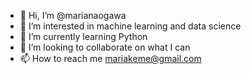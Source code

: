 - 👋 Hi, I’m @marianaogawa
- 👀 I’m interested in machine learning and data science
- 🌱 I’m currently learning Python
- 💞️ I’m looking to collaborate on what I can 
- 📫 How to reach me mariakeme@gmail.com

<!---
marianaogawa/marianaogawa is a ✨ special ✨ repository because its `README.md` (this file) appears on your GitHub profile.
You can click the Preview link to take a look at your changes.
--->
